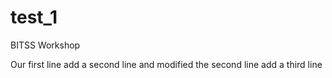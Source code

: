 # test_1
BITSS Workshop

Our first line
add a second line and modified the second line
add a third line